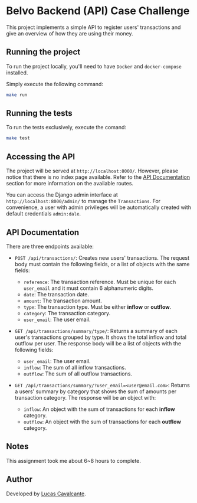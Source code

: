 # Belvo Backend (API) Case Challenge

This project implements a simple API to register users' transactions and give an overview of how they are using their money.

## Running the project

To run the project locally, you'll need to have `Docker` and `docker-compose` installed.

Simply execute the following command:

```bash
make run
```

## Running the tests

To run the tests exclusively, execute the comand:

```bash
make test
```

## Accessing the API

The project will be served at `http://localhost:8000/`. However, please notice that there is no index page available. Refer to the [API Documentation](#api-documentation) section for more information on the available routes.

You can access the Django admin interface at `http://localhost:8000/admin/` to manage the `Transactions`. For convenience, a user with admin privileges will be automatically created with default credentials `admin:dale`.

## API Documentation

There are three endpoints available:

- `POST /api/transactions/`: Creates new users' transactions. The request body must contain the following fields, or a list of objects with the same fields:
    - `reference`: The transaction reference. Must be unique for each `user_email` and it must contain 6 alphanumeric digits.
    - `date`: The transaction date.
    - `amount`: The transaction amount.
    - `type`: The transaction type. Must be either **inflow** or **outflow**.
    - `category`: The transaction category.
    - `user_email`: The user email.

- `GET /api/transactions/summary/type/`: Returns a summary of each user's transactions grouped by type. It shows the total inflow and total outflow per user. The response body will be a list of objects with the following fields:
    - `user_email`: The user email.
    - `inflow`: The sum of all inflow transactions.
    - `outflow`: The sum of all outflow transactions.

- `GET /api/transactions/summary/?user_email=<user@email.com>`: Returns a users' summary by category that shows the sum of amounts per transaction category. The response will be an object with:
    - `inflow`: An object with the sum of transactions for each **inflow** category.
    - `outflow`: An object with the sum of transactions for each **outflow** category.

## Notes

This assignment took me about 6~8 hours to complete.

## Author

Developed by [Lucas Cavalcante](https://github.com/CavalcanteLucas).
